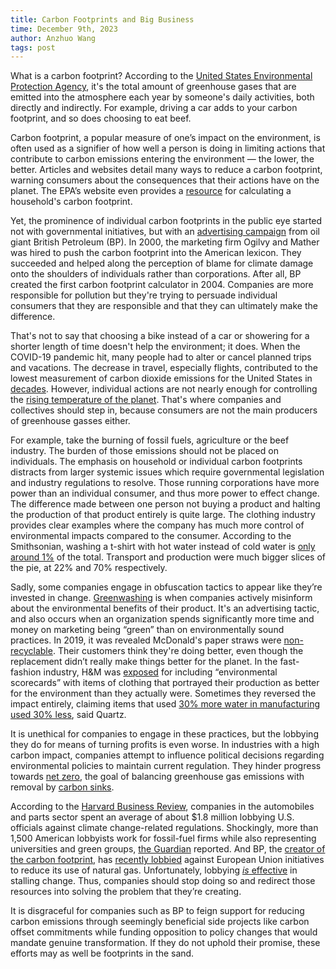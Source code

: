 ```yaml
---
title: Carbon Footprints and Big Business
time: December 9th, 2023
author: Anzhuo Wang
tags: post
---
```


What is a carbon footprint? According to the [United States Environmental Protection Agency](https://sor.epa.gov/sor_internet/registry/termreg/searchandretrieve/glossariesandkeywordlists/search.do?details=&glossaryName=Glossary%20Climate%20Change%20Terms), it's the total amount of greenhouse gases that are emitted into the atmosphere each year by someone's daily activities, both directly and indirectly. For example, driving a car adds to your carbon footprint, and so does choosing to eat beef. 

Carbon footprint, a popular measure of one’s impact on the environment, is often used as a signifier of how well a person is doing in limiting actions that contribute to carbon emissions entering the environment — the lower, the better. Articles and websites detail many ways to reduce a carbon footprint, warning consumers about the consequences that their actions have on the planet. The EPA’s website even provides a [resource](https://www3.epa.gov/carbon-footprint-calculator/) for calculating a household's carbon footprint.

Yet, the prominence of individual carbon footprints in the public eye started not with governmental initiatives, but with an [advertising campaign](https://mashable.com/feature/carbon-footprint-pr-campaign-sham) from oil giant British Petroleum (BP). In 2000, the marketing firm Ogilvy and Mather was hired to push the carbon footprint into the American lexicon. They succeeded and helped along the perception of blame for climate damage onto the shoulders of individuals rather than corporations. After all, BP created the first carbon footprint calculator in 2004. Companies are more responsible for pollution but they're trying to persuade individual consumers that they are responsible and that they can ultimately make the difference.

That's not to say that choosing a bike instead of a car or showering for a shorter length of time doesn't help the environment; it does. When the COVID-19 pandemic hit, many people had to alter or cancel planned trips and vacations. The decrease in travel, especially flights, contributed to the lowest measurement of carbon dioxide emissions for the United States in [decades](https://www.epa.gov/climate-indicators/climate-change-indicators-us-greenhouse-gas-emissions). However, individual actions are not nearly enough for controlling the [rising temperature of the planet](https://www.climate.gov/news-features/climate-qa/does-it-matter-how-much-united-states-reduces-its-carbon-dioxide-emissions). That's where companies and collectives should step in, because consumers are not the main producers of greenhouse gasses either.

For example, take the burning of fossil fuels, agriculture or the beef industry. The burden of those emissions should not be placed on individuals. The emphasis on household or individual carbon footprints distracts from larger systemic issues which require governmental legislation and industry regulations to resolve. Those running corporations have more power than an individual consumer, and thus more power to effect change. The difference made between one person not buying a product and halting the production of that product entirely is quite large. The clothing industry provides clear examples where the company has much more control of environmental impacts compared to the consumer. According to the Smithsonian, washing a t-shirt with hot water instead of cold water is [only around 1%](https://www.smithsonianmag.com/innovation/whats-environmental-footprint-t-shirt-180962885/) of the total. Transport and production were much bigger slices of the pie, at 22% and 70% respectively.

Sadly, some companies engage in obfuscation tactics to appear like they’re invested in change. [Greenwashing](https://www.un.org/en/climatechange/science/climate-issues/greenwashing) is when companies actively misinform about the environmental benefits of their product. It's an advertising tactic, and also occurs when an organization spends significantly more time and money on marketing being “green” than on environmentally sound practices. In 2019, it was revealed McDonald's paper straws were [non-recyclable](https://www.independent.co.uk/voices/mcdonalds-plastic-straws-recycling-carbon-footprint-green-washing-waste-starbucks-a9041871.html). Their customers think they're doing better, even though the replacement didn’t really make things better for the planet. In the fast-fashion industry, H&M was [exposed](https://www.forbes.com/sites/retailwire/2022/07/13/hm-case-shows-how-greenwashing-breaks-brand-promise/?sh=4370b32a1171) for including “environmental scorecards” with items of clothing that portrayed their production as better for the environment than they actually were. Sometimes they reversed the impact entirely, claiming items that used [30% more water in manufacturing used 30% less](https://qz.com/2180075/hm-showed-bogus-environmental-higg-index-scores-for-its-clothing), said Quartz. 

It is unethical for companies to engage in these practices, but the lobbying they do for means of turning profits is even worse. In industries with a high carbon impact, companies attempt to influence political decisions regarding environmental policies to maintain current regulation. They hinder progress towards [net zero](https://www.lse.ac.uk/granthaminstitute/explainers/why-is-net-zero-so-important-in-the-fight-against-climate-change/), the goal of balancing greenhouse gas emissions with removal by [carbon sinks](https://education.nationalgeographic.org/resource/carbon-sources-and-sinks/).

According to the [Harvard Business Review](https://hbr.org/2016/10/research-whos-lobbying-congress-on-climate-change), companies in the automobiles and parts sector spent an average of about $1.8 million lobbying U.S. officials against climate change-related regulations. Shockingly, more than 1,500 American lobbyists work for fossil-fuel firms while also representing universities and green groups, [the Guardian](https://www.theguardian.com/us-news/2023/jul/05/double-agent-fossil-fuel-lobbyists) reported. And BP, the [creator of the carbon footprint](https://www.theguardian.com/commentisfree/2021/aug/23/big-oil-coined-carbon-footprints-to-blame-us-for-their-greed-keep-them-on-the-hook), has [recently lobbied](https://www.reuters.com/world/uk/bps-lobbying-gas-shows-rifts-over-path-net-zero-emissions-2021-05-17/) against European Union initiatives to reduce its use of natural gas. Unfortunately, lobbying [*is* effective](https://www.theguardian.com/news/2023/aug/18/weatherwatch-lobbying-climate-action-crisis) in stalling change. Thus, companies should stop doing so and redirect those resources into solving the problem that they’re creating.

It is disgraceful for companies such as BP to feign support for reducing carbon emissions through seemingly beneficial side projects like carbon offset commitments while funding opposition to policy changes that would mandate genuine transformation. If they do not uphold their promise, these efforts may as well be footprints in the sand.
